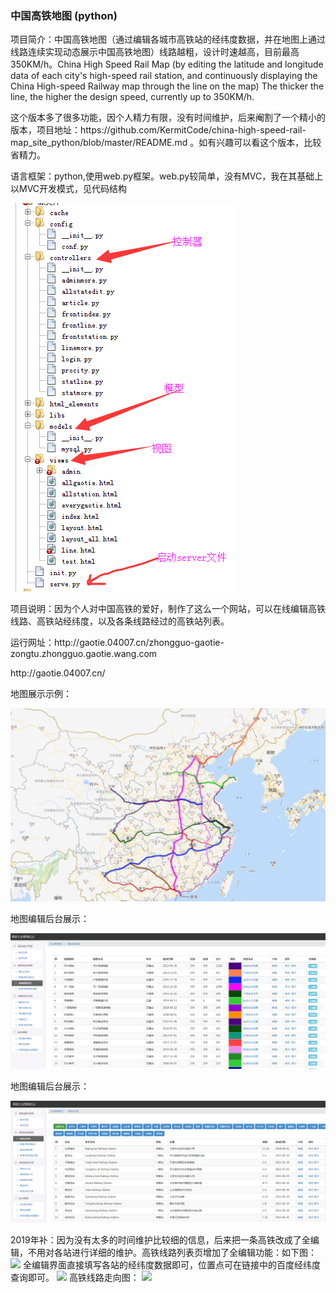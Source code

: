 <p><h3>中国高铁地图 (python)</h3></p>
<p>项目简介：中国高铁地图（通过编辑各城市高铁站的经纬度数据，并在地图上通过线路连续实现动态展示中国高铁地图）线路越粗，设计时速越高，目前最高350KM/h。China High Speed Rail Map (by editing the latitude and longitude data of each city's high-speed rail station, and continuously displaying the China High-speed Railway map through the line on the map) The thicker the line, the higher the design speed, currently up to 350KM/h.</p>
这个版本多了很多功能，因个人精力有限，没有时间维护，后来阉割了一个精小的版本，项目地址：https://github.com/KermitCode/china-high-speed-rail-map_site_python/blob/master/README.md 。如有兴趣可以看这个版本，比较省精力。
<p>语言框架：python,使用web.py框架。web.py较简单，没有MVC，我在其基础上以MVC开发模式，见代码结构</p>
<p><img src="https://github.com/KermitCode/china-gaotie-map/blob/master/html_elements/gaotie-python10.png"></p>
<p>项目说明：因为个人对中国高铁的爱好，制作了这么一个网站，可以在线编辑高铁线路、高铁站经纬度，以及各条线路经过的高铁站列表。</p>
<p>运行网址：http://gaotie.04007.cn/zhongguo-gaotie-zongtu.zhongguo.gaotie.wang.com</p>
<p>        http://gaotie.04007.cn/</p>
<p>地图展示示例：</p>
<p><img src="https://github.com/KermitCode/china-gaotie-map/blob/master/html_elements/gaotie13.png"></p>

<p>地图编辑后台展示：</p>
<p><img src="https://github.com/KermitCode/china-gaotie-map/blob/master/html_elements/gaotie11.png"></p>

<p>地图编辑后台展示：</p>
<p><img src="https://github.com/KermitCode/china-gaotie-map/blob/master/html_elements/gaotie12.png"></p>

2019年补：因为没有太多的时间维护比较细的信息，后来把一条高铁改成了全编辑，不用对各站进行详细的维护。高铁线路列表页增加了全编辑功能：如下图：
<img src="https://github.com/KermitCode/china-gaotie-map_python_web.py/blob/master/%E9%AB%98%E9%93%81%E5%A4%A7%E5%85%A8-%E5%85%A8%E7%BC%96%E8%BE%91.jpg?raw=true">
全编辑界面直接填写各站的经纬度数据即可，位置点可在链接中的百度经纬度查询即可。
<img src="https://github.com/KermitCode/china-gaotie-map_python_web.py/blob/master/%E9%AB%98%E9%93%81%E5%A4%A7%E5%85%A8%E7%AE%A1%E7%90%86%E5%90%8E%E5%8F%B0-%E5%85%A8%E7%BC%96%E8%BE%91.jpg?raw=true">
高铁线路走向图：
<img src="https://github.com/KermitCode/china-gaotie-map_python_web.py/blob/master/%E9%AB%98%E9%93%81%E7%BA%BF%E8%B7%AF%E8%B5%B0%E5%90%91.jpg?raw=true">

